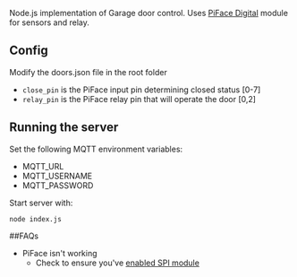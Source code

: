 

Node.js implementation of Garage door control.  Uses [PiFace Digital](http://www.piface.org.uk/products/piface_digital/) module for sensors and relay.

## Config

Modify the doors.json file in the root folder 

* `close_pin` is the PiFace input pin determining closed status [0-7]
* `relay_pin` is the PiFace relay pin that will operate the door [0,2] 

## Running the server

Set the following MQTT environment variables:

* MQTT_URL
* MQTT_USERNAME
* MQTT_PASSWORD

Start server with:

`node index.js`

##FAQs

* PiFace isn't working
  * Check to ensure you've [enabled SPI module](http://www.piface.org.uk/guides/Install_PiFace_Software/Enabling_SPI/)


